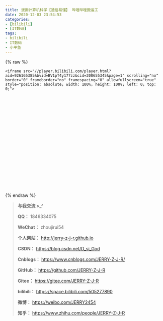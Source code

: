 ```yaml
---
title: 漫画计算机科学【通俗易懂】 哔哩哔哩搬运工
date: 2020-12-03 23:54:53
categories:
- [bilibili]
- [IT数码]
tags:
- bilibili
- IT数码
- 小甲鱼
---
```


{% raw %}



<div style="position: relative; width: 100%; height: 0; padding-bottom: 75%;">

    <iframe src="//player.bilibili.com/player.html?aid=926165385&bvid=BV1pT4y177zz&cid=208655345&page=1" scrolling="no" border="0" frameborder="no" framespacing="0" allowfullscreen="true" style="position: absolute; width: 100%; height: 100%; left: 0; top: 0;">

  </iframe>

</div>

{% endraw %}



<!--more-->



> **与我交流 >_^**
>
> **QQ：** 1846334075
>
> **WeChat：** zhoujirui54
>
> **个人网站：** <http://jerry-z-j-r.github.io>	
>
> **CSDN：** <https://blog.csdn.net/D_si_God>
>
> **Cnblogs：** <https://www.cnblogs.com/JERRY-Z-J-R/>
>
> **GitHub：** <https://github.com/JERRY-Z-J-R>
>
> **Gitee：** <https://gitee.com/JERRY-Z-J-R>
>
> **bilibili：** <https://space.bilibili.com/505277890>
>
> **微博：** <https://weibo.com/JERRY2454>
>
> **知乎：** <https://www.zhihu.com/people/JERRY-Z-J-R>